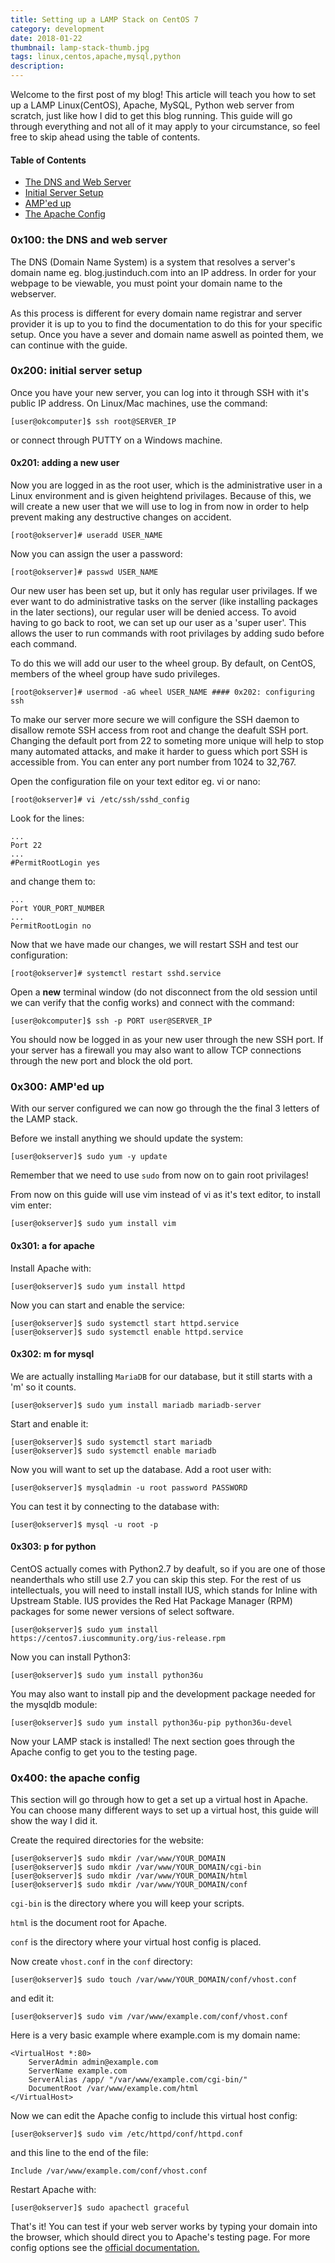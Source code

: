 ```yaml
---
title: Setting up a LAMP Stack on CentOS 7
category: development
date: 2018-01-22
thumbnail: lamp-stack-thumb.jpg
tags: linux,centos,apache,mysql,python
description:
---
```


Welcome to the first post of my blog! This article will teach you how to set up a LAMP Linux(CentOS), Apache, MySQL, Python web server from scratch, just like how I did to get this blog running. This guide will go through everything and not all of it may apply to your circumstance, so feel free to skip ahead using the table of contents.

#### Table of Contents

 * [The DNS and Web Server](#0x100-the-dns-and-web-server)
 * [Initial Server Setup](#0x200-initial-server-setup)
 * [AMP'ed up](#0x300-amped-up)
 * [The Apache Config](#0x400-the-apache-config)

### 0x100: the DNS and web server

The DNS (Domain Name System) is a system that resolves a server's domain name eg. blog.justinduch.com into an IP address. In order for your webpage to be viewable, you must point your domain name to the webserver.

As this process is different for every domain name registrar and server provider it is up to you to find the documentation to do this for your specific setup. Once you have a sever and domain name aswell as pointed them, we can continue with the guide.

### 0x200: initial server setup

Once you have your new server, you can log into it through SSH with it's public IP address. On Linux/Mac machines, use the command:

    [user@okcomputer]$ ssh root@SERVER_IP

or connect through PUTTY on a Windows machine.

#### 0x201: adding a new user

Now you are logged in as the root user, which is the administrative user in a Linux environment and is given heightend privilages. Because of this, we will create a new user that we will use to log in from now in order to help prevent making any destructive changes on accident.

    [root@okserver]# useradd USER_NAME

Now you can assign the user a password:

    [root@okserver]# passwd USER_NAME

Our new user has been set up, but it only has regular user privilages. If we ever want to do administrative tasks on the server (like installing packages in the later sections), our regular user will be denied access. To avoid having to go back to root, we can set up our user as a 'super user'. This allows the user to run commands with root privilages by adding sudo before each command.

To do this we will add our user to the wheel group. By default, on CentOS, members of the wheel group have sudo privileges.

    [root@okserver]# usermod -aG wheel USER_NAME #### 0x202: configuring ssh

To make our server more secure we will configure the SSH daemon to disallow remote SSH access from root and change the deafult SSH port. Changing the default port from 22 to someting more unique will help to stop many automated attacks, and make it harder to guess which port SSH is accessible from. You can enter any port number from 1024 to 32,767.

Open the configuration file on your text editor eg. vi or nano:

    [root@okserver]# vi /etc/ssh/sshd_config

Look for the lines:

    ...
    Port 22
    ...
    #PermitRootLogin yes

and change them to:

    ...
    Port YOUR_PORT_NUMBER
    ...
    PermitRootLogin no

Now that we have made our changes, we will restart SSH and test our configuration:

    [root@okserver]# systemctl restart sshd.service

Open a **new** terminal window (do not disconnect from the old session until we can verify that the config works) and connect with the command:

    [user@okcomputer]$ ssh -p PORT user@SERVER_IP

You should now be logged in as your new user through the new SSH port. If your server has a firewall you may also want to allow TCP connections through the new port and block the old port.

### 0x300: AMP'ed up

With our server configured we can now go through the the final 3 letters of the LAMP stack.

Before we install anything we should update the system:

    [user@okserver]$ sudo yum -y update

Remember that we need to use `sudo` from now on to gain root privilages!

From now on this guide will use vim instead of vi as it's text editor, to install vim enter:

    [user@okserver]$ sudo yum install vim

#### 0x301: a for apache

Install Apache with:

    [user@okserver]$ sudo yum install httpd

Now you can start and enable the service:

    [user@okserver]$ sudo systemctl start httpd.service
    [user@okserver]$ sudo systemctl enable httpd.service

#### 0x302: m for mysql

We are actually installing `MariaDB` for our database, but it still starts with a 'm' so it counts.

    [user@okserver]$ sudo yum install mariadb mariadb-server

Start and enable it:

    [user@okserver]$ sudo systemctl start mariadb
    [user@okserver]$ sudo systemctl enable mariadb

Now you will want to set up the database. Add a root user with:

    [user@okserver]$ mysqladmin -u root password PASSWORD

You can test it by connecting to the database with:

    [user@okserver]$ mysql -u root -p

#### 0x303: p for python

CentOS actually comes with Python2.7 by deafult, so if you are one of those neanderthals who still use 2.7 you can skip this step. For the rest of us intellectuals, you will need to install install IUS, which stands for Inline with Upstream Stable. IUS provides the Red Hat Package Manager (RPM) packages for some newer versions of select software.

    [user@okserver]$ sudo yum install https://centos7.iuscommunity.org/ius-release.rpm

Now you can install Python3:

    [user@okserver]$ sudo yum install python36u

You may also want to install pip and the development package needed for the mysqldb module:

    [user@okserver]$ sudo yum install python36u-pip python36u-devel

Now your LAMP stack is installed! The next section goes through the Apache config to get you to the testing page.

### 0x400: the apache config

This section will go through how to get a set up a virtual host in Apache. You can choose many different ways to set up a virtual host, this guide will show the way I did it.

Create the required directories for the website:

    [user@okserver]$ sudo mkdir /var/www/YOUR_DOMAIN
    [user@okserver]$ sudo mkdir /var/www/YOUR_DOMAIN/cgi-bin
    [user@okserver]$ sudo mkdir /var/www/YOUR_DOMAIN/html
    [user@okserver]$ sudo mkdir /var/www/YOUR_DOMAIN/conf

`cgi-bin` is the directory where you will keep your scripts.

`html` is the document root for Apache.

`conf` is the directory where your virtual host config is placed.

Now create `vhost.conf` in the `conf` directory:

    [user@okserver]$ sudo touch /var/www/YOUR_DOMAIN/conf/vhost.conf

and edit it:

    [user@okserver]$ sudo vim /var/www/example.com/conf/vhost.conf

Here is a very basic example where example.com is my domain name:

    <VirtualHost *:80>
        ServerAdmin admin@example.com
        ServerName example.com
        ServerAlias /app/ "/var/www/example.com/cgi-bin/"
        DocumentRoot /var/www/example.com/html
    </VirtualHost>

Now we can edit the Apache config to include this virtual host config:

    [user@okserver]$ sudo vim /etc/httpd/conf/httpd.conf

and this line to the end of the file:

    Include /var/www/example.com/conf/vhost.conf

Restart Apache with:

    [user@okserver]$ sudo apachectl graceful

That's it! You can test if your web server works by typing your domain into the browser, which should direct you to Apache's testing page. For more config options see the [official documentation.](https://httpd.apache.org/docs/2.4/vhosts/)
